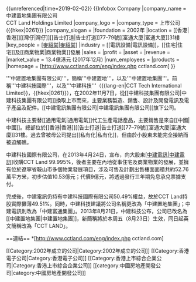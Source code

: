 {{unreferenced|time=2019-02-02}}
{{Infobox Company
|company_name = 中建置地集團有限公司<br>CCT Land Holdings Limited
|company_logo =
|company_type = 上市公司 ({{hkex|0261}})
|company_slogan = 
|foundation = 2002年
|location = [[香港|香港]][[灣仔|灣仔]][[告士打道|告士打道]]77-79號[[富通大廈|富通大廈]]31樓
|key_people = [[麥紹棠|麥紹棠]](主席兼行政總裁兼執行董事)
|industry = [[電訊設備|電訊設備]]，[[住宅|住宅]]及[[商業物業|商業物業]]發展
|sales = 
|profit =
|asset =
|revenue = 
|market_value = 13.4億港元 (2017年12月)
|num_employees = 
|products = 
|homepage = [http://www.cctland.com/eng/index.php cctland.com]
}}

'''中建置地集團有限公司'''，簡稱'''中建置地'''，以及'''中建置地集團'''。前稱'''中建科技國際'''，以及'''中建科技'''（{{lang-en|CCT Tech International Limited}}，{{hkex|0261}}），在2002年11月7日，從[[中建科技集團有限公司|中建科技集團有限公司]]換取上市而來，主要業務製造、銷售、設計及開發電訊及電子產品及配件。[[中建電訊集團有限公司|中建電訊集團有限公司]]旗下公司。

中建科技主要替[[通用電氣|通用電氣]]代工生產電話產品，主要銷售是來自[[中國|中國]]。總部位於[[香港|香港]][[告士打道|告士打道]]77–79號[[富通大廈|富通大廈]]31樓。過去曾被母公司提出[[私有化|私有化]]，但由於小股東未能完全接納而被迫觸礁。

中建科技國際有限公司，在2013年4月24日，宣布，向大股東[[中建電訊|中建電訊]](00138.HK)收購CCT Land 99.995%，後者主要在內地從事住宅及商業物業的發展，並擁有位於遼寧省鞍山市多個物業發展項目，涉及可售及計劃出售樓面面積共約52.76萬平方米，初步估值10.53億元；代價9億元，將透過發行三年期免息承兌票據支付。

完成後，中建電訊仍持有中建科技國際有限公司50.49%權益，故於CCT Land持股實際攤薄49.51%。同時，中建科技建議將公司名稱更改為「中建置地集團」；中建電訊則改為「中建富通集團」。2013年8月21日，中建科技公布，公司已改名為[[中建置地集團|中建置地集團]]，新簡稱將於本周五（8月23日）生效，同日起英文簡稱改為「CCT LAND」。

==連結==
*[http://www.cctland.com/eng/index.php cctland.com]

[[Category:2002年成立的公司|Category:2002年成立的公司]]
[[Category:香港電子公司|Category:香港電子公司]]
[[Category:香港上市綜合企業公司|Category:香港上市綜合企業公司]]
[[category:中國房地產開發公司|category:中國房地產開發公司]]
